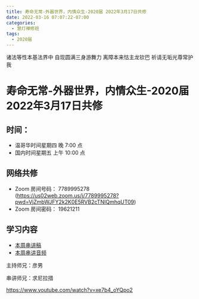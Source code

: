 ```yaml
---
title: 寿命无常-外器世界，内情众生-2020届 2022年3月17日共修
date: 2022-03-16 07:07:22-07:00
categories:
  - 慧灯禅修班
tags:
  - 2020届
---
```

诸法等性本基法界中 自现圆满三身游舞力 
离障本来怙主龙钦巴 祈请无垢光尊常护我

# 寿命无常-外器世界，内情众生-2020届 2022年3月17日共修

## 时间：

* 温哥华时间星期四 晚 7:00 点
* 国内时间星期五 上午 10:00 点

## 网络共修
* Zoom 房间号码： 7789995278 (<https://us02web.zoom.us/j/7789995278?pwd=VjZmbWJFY2k2K0E5RVB2cTNIQmhqUT09>)
* Zoom 房间密码： 19621211

## 学习内容

* [本周串讲稿](http://huidengchanxiu.net/hdv/f/up/寿命无常（外器世界、内情世界）.docx)
* [本周串讲音频](http://huidengchanxiu.net/hdv/tmp/%e5%af%bf%e5%91%bd%e6%97%a0%e5%b8%b8%ef%bc%88%e5%a4%96%e5%99%a8%e4%b8%96%e7%95%8c%e3%80%81%e5%86%85%e6%83%85%e4%b8%96%e7%95%8c%ef%bc%89.m4a)

主持师兄：彦男

串讲师兄：求尼拉措

<https://www.youtube.com/watch?v=xe7b4_oYQpo2>